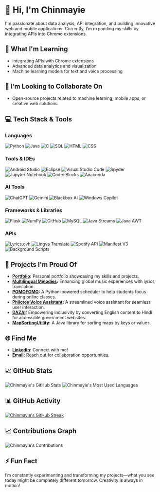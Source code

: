 # 👋 Hi, I'm Chinmayie

I'm passionate about data analysis, API integration, and building innovative web and mobile applications. Currently, I'm expanding my skills by integrating APIs into Chrome extensions.

## 🌱 What I'm Learning
- Integrating APIs with Chrome extensions
- Advanced data analytics and visualization
- Machine learning models for text and voice processing

## 💞️ I’m Looking to Collaborate On
- Open-source projects related to machine learning, mobile apps, or creative web solutions.

## 💻 Tech Stack & Tools

### Languages
![Python](https://img.shields.io/badge/Python-3776AB?style=for-the-badge&logo=python&logoColor=white)
![Java](https://img.shields.io/badge/Java-ED8B00?style=for-the-badge&logo=java&logoColor=white)
![C](https://img.shields.io/badge/C-00599C?style=for-the-badge&logo=c&logoColor=white)
![SQL](https://img.shields.io/badge/SQL-4479A1?style=for-the-badge&logo=postgresql&logoColor=white)
![HTML](https://img.shields.io/badge/HTML5-E34F26?style=for-the-badge&logo=html5&logoColor=white)
![CSS](https://img.shields.io/badge/CSS3-1572B6?style=for-the-badge&logo=css3&logoColor=white)

### Tools & IDEs
![Android Studio](https://img.shields.io/badge/Android_Studio-3DDC84?style=for-the-badge&logo=android-studio&logoColor=white)
![Eclipse](https://img.shields.io/badge/Eclipse-2C2255?style=for-the-badge&logo=EclipseIDE&logoColor=white)
![Visual Studio Code](https://img.shields.io/badge/Visual_Studio_Code-0078d7?style=for-the-badge&logo=visual-studio-code&logoColor=white)
![Spyder](https://img.shields.io/badge/Spyder-FF0000?style=for-the-badge&logo=spyder-ide&logoColor=white)
![Jupyter Notebook](https://img.shields.io/badge/Jupyter_Notebook-F37626?style=for-the-badge&logo=jupyter&logoColor=white)
![Code::Blocks](https://img.shields.io/badge/Code::Blocks-007ACC?style=for-the-badge&logo=code-blocks&logoColor=white)
![Anaconda](https://img.shields.io/badge/Anaconda-44A833?style=for-the-badge&logo=anaconda&logoColor=white)

### AI Tools
![ChatGPT](https://img.shields.io/badge/ChatGPT-00A3FF?style=for-the-badge&logo=openai&logoColor=white)
![Gemini](https://img.shields.io/badge/Gemini-FF5722?style=for-the-badge&logo=google&logoColor=white)
![Blackbox AI](https://img.shields.io/badge/Blackbox_AI-000000?style=for-the-badge&logo=google&logoColor=white)
![Windows Copilot](https://img.shields.io/badge/Windows_Copilot-0078D4?style=for-the-badge&logo=windows&logoColor=white)

### Frameworks & Libraries
![Flask](https://img.shields.io/badge/Flask-000000?style=for-the-badge&logo=flask&logoColor=white)
![NumPy](https://img.shields.io/badge/NumPy-013243?style=for-the-badge&logo=numpy&logoColor=white)
![GitHub](https://img.shields.io/badge/GitHub-181717?style=for-the-badge&logo=github&logoColor=white)
![MySQL](https://img.shields.io/badge/MySQL-4479A1?style=for-the-badge&logo=mysql&logoColor=white)
![Java Streams](https://img.shields.io/badge/Java_Streams-007396?style=for-the-badge&logo=java&logoColor=white)
![Java AWT](https://img.shields.io/badge/Java_AWT-007396?style=for-the-badge&logo=java&logoColor=white)

### APIs
![Lyrics.ovh](https://img.shields.io/badge/Lyrics.ovh-FFDD00?style=for-the-badge&logo=lyrics&logoColor=black)
![Lingva Translate](https://img.shields.io/badge/Lingva_Translate-007ACC?style=for-the-badge&logo=microsoft-azure&logoColor=white)
![Spotify API](https://img.shields.io/badge/Spotify_API-1DB954?style=for-the-badge&logo=spotify&logoColor=white)
![Manifest V3](https://img.shields.io/badge/Manifest_V3-009688?style=for-the-badge&logo=google-chrome&logoColor=white)
![Background Scripts](https://img.shields.io/badge/Background_Scripts-4CAF50?style=for-the-badge&logo=google-chrome&logoColor=white)


## 🚀 Projects I'm Proud Of

- **[Portfolio](https://chinnima28.github.io/portfolio/):** Personal portfolio showcasing my skills and projects.
- **[Multilingual Melodies](https://github.com/Chinnima28/multilingual-melodies):** Enhancing global music experiences with lyrics translation.
- **[POMOFOMO](https://github.com/Chinnima28/POMOFOMO):** A Python-powered scheduler to help students focus during online classes.
- **[Philotes Voice Assistant](https://github.com/Chinnima28/Philotes-Voice-Assistant):** A streamlined voice assistant for seamless user interaction.
- **[DAZAI](https://github.com/Chinnima28/dazai):** Empowering inclusivity by converting English content to Hindi for accessible government websites.
- **[MapSortingUtility](https://github.com/Chinnima28/MapSortingUtility):** A Java library for sorting maps by keys or values.

## 🌐 Find Me

- **[LinkedIn](https://www.linkedin.com/in/chinmayievbs20032805/):** Connect with me!
- **[Email](mailto:chinmayiesubramanian@gmail.com):** Reach out for collaboration opportunities.

## 📈 GitHub Stats

![Chinmayie's GitHub Stats](https://github-readme-stats.vercel.app/api?username=Chinnima28&show_icons=true&hide_title=true&hide=prs&count_private=true&theme=radical)
![Chinmayie's Most Used Languages](https://github-readme-stats.vercel.app/api/top-langs/?username=Chinnima28&layout=compact&theme=radical)

## 📊 GitHub Activity

[![Chinmayie's GitHub Streak](https://github-readme-streak-stats.herokuapp.com/?user=Chinnima28&theme=radical&hide_border=true)](https://github.com/Chinnima28)

## 📈 Contributions Graph

![Chinmayie's Contributions](https://github-profile-summary-cards.vercel.app/api/cards/profile-details?username=Chinnima28&theme=solarized_dark)


## ⚡ Fun Fact

I’m constantly experimenting and transforming my projects—what you see today might be completely different tomorrow. Creativity is always in motion!

<!---
Chinnima28/Chinnima28 is a ✨ special ✨ repository because its `README.md` (this file) appears on your GitHub profile.
You can click the Preview link to take a look at your changes.
--->

